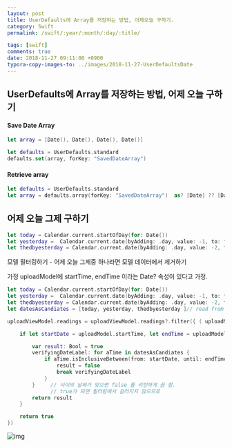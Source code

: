 ```yaml
---
layout: post
title: UserDefaults에 Array를 저장하는 방법, 어제오늘 구하기.
category: Swift
permalink: /swift/:year/:month/:day/:title/

tags: [swift]
comments: true
date: 2018-11-27 09:11:00 +0900
typora-copy-images-to: ../images/2018-11-27-UserDefaultsDate
---
```


## UserDefaults에 Array를 저장하는 방법, 어제 오늘 구하기

#### Save Date Array

```swift
let array = [Date(), Date(), Date(), Date()]

let defaults = UserDefaults.standard
defaults.set(array, forKey: "SavedDateArray")
```

#### Retrieve array

```swift
let defaults = UserDefaults.standard
let array = defaults.array(forKey: "SavedDateArray")  as? [Date] ?? [Date]()
```
## 어제 오늘 그제 구하기
```swift
let today = Calendar.current.startOfDay(for: Date())
let yesterday =  Calendar.current.date(byAdding: .day, value: -1, to: today)!
let thedbyesterday = Calendar.current.date(byAdding: .day, value: -2, to: today)!
```

모델 필터링하기 - 어제 오늘 그제중 하나라면 모델 데이터에서 제거하기

가정 uploadModel에 startTime, endTime 이라는 Date? 속성이 있다고 가정.

```swift
let today = Calendar.current.startOfDay(for: Date())
let yesterday =  Calendar.current.date(byAdding: .day, value: -1, to: today)!
let thedbyesterday = Calendar.current.date(byAdding: .day, value: -2, to: today)!
let datesAsCandiates = [today, yesterday, thedbyesterday ]// read from userDefaults.

uploadViewModel.readings = uploadViewModel.readings?.filter({ ( uploadModel) -> Bool in

    if let startDate = uploadModel.startTime, let endTime = uploadModel.endTime {

        var result: Bool = true
        verifyingDateLabel: for aTime in datesAsCandiates {
            if aTime.isInclusiveBetween(from: startDate, until: endTime) {
                result = false
                break verifyingDateLabel
            }
        }     // 사이의 날짜가 맞으면 false 를 리턴하게 끔 함.
      		  // true가 되면 필터링에서 걸러지지 않으므로 
        return result  
	}

	return true
})

```



![img](https://i.stack.imgur.com/4uhWz.png)
